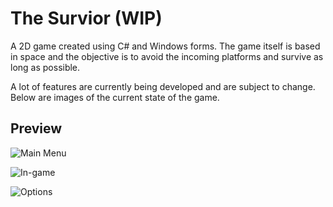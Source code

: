 ﻿# The Survior (WIP)

A 2D game created using C# and Windows forms. The game itself is based in space
and the objective is to avoid the incoming platforms and survive as long as possible.

A lot of features are currently being developed and are subject to change. Below are
images of the current state of the game.

## Preview

![Main Menu](https://i.ibb.co/9N9dmRg/1.png)

![In-game](https://i.ibb.co/j5g9s7x/2.png)

![Options](https://i.ibb.co/MMkM5t9/3.png)
